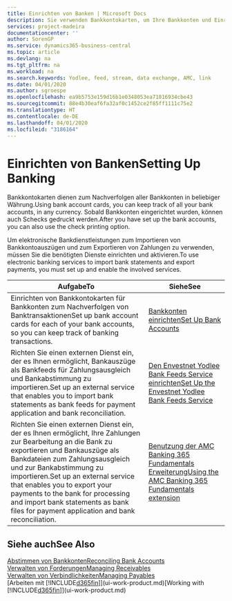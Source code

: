 ```yaml
---
title: Einrichten von Banken | Microsoft Docs
description: Sie verwenden Bankkontokarten, um Ihre Bankkonten und Einrichtungsbankfeeds, wie Yodlee, um Daten auszutauschen.
services: project-madeira
documentationcenter: ''
author: SorenGP
ms.service: dynamics365-business-central
ms.topic: article
ms.devlang: na
ms.tgt_pltfrm: na
ms.workload: na
ms.search.keywords: Yodlee, feed, stream, data exchange, AMC, link
ms.date: 04/01/2020
ms.author: sgroespe
ms.openlocfilehash: ea9b5753e159d16b1e0348053ea71816934cbe43
ms.sourcegitcommit: 88e4b30eaf6fa32af0c1452ce2f85ff1111c75e2
ms.translationtype: HT
ms.contentlocale: de-DE
ms.lasthandoff: 04/01/2020
ms.locfileid: "3186164"
---
```

# <a name="setting-up-banking"></a><span data-ttu-id="2547f-103">Einrichten von Banken</span><span class="sxs-lookup"><span data-stu-id="2547f-103">Setting Up Banking</span></span>
<span data-ttu-id="2547f-104">Bankkontokarten dienen zum Nachverfolgen aller Bankkonten in beliebiger Währung.</span><span class="sxs-lookup"><span data-stu-id="2547f-104">Using bank account cards, you can keep track of all your bank accounts, in any currency.</span></span> <span data-ttu-id="2547f-105">Sobald Bankkonten eingerichtet wurden, können auch Schecks gedruckt werden.</span><span class="sxs-lookup"><span data-stu-id="2547f-105">After you have set up the bank accounts, you can also use the check printing option.</span></span>

<span data-ttu-id="2547f-106">Um elektronische Bankdienstleistungen zum Importieren von Bankkontoauszügen und zum Exportieren von Zahlungen zu verwenden, müssen Sie die benötigten Dienste einrichten und aktivieren.</span><span class="sxs-lookup"><span data-stu-id="2547f-106">To use electronic banking services to import bank statements and  export payments, you must set up and enable the involved services.</span></span>

| <span data-ttu-id="2547f-107">Aufgabe</span><span class="sxs-lookup"><span data-stu-id="2547f-107">To</span></span> | <span data-ttu-id="2547f-108">Siehe</span><span class="sxs-lookup"><span data-stu-id="2547f-108">See</span></span> |
| --- | --- |
| <span data-ttu-id="2547f-109">Einrichten von Bankkontokarten für Bankkonten zum Nachverfolgen von Banktransaktionen</span><span class="sxs-lookup"><span data-stu-id="2547f-109">Set up bank account cards for each of your bank accounts, so you can keep track of banking transactions.</span></span> |[<span data-ttu-id="2547f-110">Bankkonten einrichten</span><span class="sxs-lookup"><span data-stu-id="2547f-110">Set Up Bank Accounts</span></span>](bank-how-setup-bank-accounts.md) |
| <span data-ttu-id="2547f-111">Richten Sie einen externen Dienst ein, der es Ihnen ermöglicht, Bankauszüge als Bankfeeds für Zahlungsausgleich und Bankabstimmung zu importieren.</span><span class="sxs-lookup"><span data-stu-id="2547f-111">Set up an external service that enables you to import bank statements as bank feeds for payment application and bank reconciliation.</span></span> |[<span data-ttu-id="2547f-112">Den Envestnet Yodlee Bank Feeds Service einrichten</span><span class="sxs-lookup"><span data-stu-id="2547f-112">Set Up the Envestnet Yodlee Bank Feeds Service</span></span>](bank-how-setup-bank-statement-service.md) |
| <span data-ttu-id="2547f-113">Richten Sie einen externen Dienst ein, der es Ihnen ermöglicht, Ihre Zahlungen zur Bearbeitung an die Bank zu exportieren und Bankauszüge als Bankdateien zum Zahlungsausgleich und zur Bankabstimmung zu importieren.</span><span class="sxs-lookup"><span data-stu-id="2547f-113">Set up an external service that enables you to export your payments to the bank for processing  and import bank statements as bank files for payment application and bank reconciliation.</span></span> |[<span data-ttu-id="2547f-114">Benutzung der AMC Banking 365 Fundamentals Erweiterung</span><span class="sxs-lookup"><span data-stu-id="2547f-114">Using the AMC Banking 365 Fundamentals extension</span></span>](ui-extensions-amc-banking.md) |

## <a name="see-also"></a><span data-ttu-id="2547f-115">Siehe auch</span><span class="sxs-lookup"><span data-stu-id="2547f-115">See Also</span></span>
[<span data-ttu-id="2547f-116">Abstimmen von Bankkonten</span><span class="sxs-lookup"><span data-stu-id="2547f-116">Reconciling Bank Accounts</span></span>](bank-manage-bank-accounts.md)  
[<span data-ttu-id="2547f-117">Verwalten von Forderungen</span><span class="sxs-lookup"><span data-stu-id="2547f-117">Managing Receivables</span></span>](receivables-manage-receivables.md)  
[<span data-ttu-id="2547f-118">Verwalten von Verbindlichkeiten</span><span class="sxs-lookup"><span data-stu-id="2547f-118">Managing Payables</span></span>](payables-manage-payables.md)  
<span data-ttu-id="2547f-119">[Arbeiten mit [!INCLUDE[d365fin](includes/d365fin_md.md)]](ui-work-product.md)</span><span class="sxs-lookup"><span data-stu-id="2547f-119">[Working with [!INCLUDE[d365fin](includes/d365fin_md.md)]](ui-work-product.md)</span></span>
